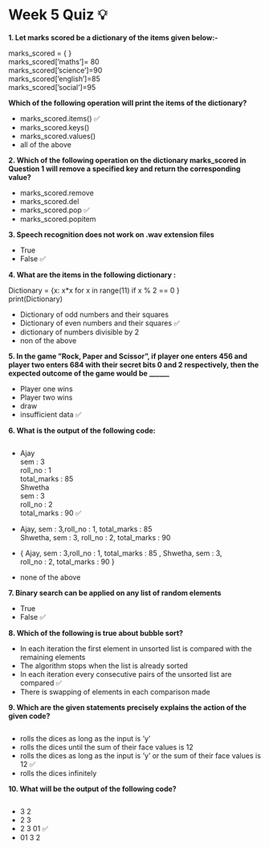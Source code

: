 # Week 5 Quiz 💡


**1. Let marks scored be a dictionary of the items given below:-**

marks_scored = { }\
marks_scored[’maths’]= 80\
marks_scored[’science’]=90\
marks_scored[’english’]=85\
marks_scored[’social’]=95


**Which of the following operation will print the items of the dictionary?**
- marks_scored.items()  ✅
- marks_scored.keys()
- marks_scored.values()
- all of the above


**2. Which of the following operation on the dictionary marks_scored in Question 1 will remove a specified key and return the corresponding value?**
- marks_scored.remove
- marks_scored.del
- marks_scored.pop  ✅
- marks_scored.popitem

**3. Speech recognition does not work on .wav extension files**
- True
- False  ✅


**4. What are the items in the following dictionary :**

Dictionary = {x: x*x for x in range(11) if x % 2 == 0 }\
print(Dictionary)

- Dictionary of odd numbers and their squares
- Dictionary of even numbers and their squares  ✅
- dictionary of numbers divisible by 2
- non of the above

**5. In the game ”Rock, Paper and Scissor”, if player one enters 456 and player two enters 684 with their secret bits 0 and 2 respectively, then the expected outcome of the game would be ______**
- Player one wins
- Player two wins
- draw
- insufficient data  ✅

**6. What is the output of the following code:**

<img src="https://storage.googleapis.com/swayam-node1-production.appspot.com/assets/img/noc21_cs32/cs32W5Q6.png" alt="">

- Ajay\
sem : 3\
roll_no : 1\
total_marks : 85\
Shwetha\
sem : 3\
roll_no : 2\
total_marks : 90  ✅

- Ajay, sem : 3,roll_no : 1, total_marks : 85\
Shwetha, sem : 3, roll_no : 2, total_marks : 90

- { Ajay, sem : 3,roll_no : 1, total_marks : 85 , Shwetha, sem : 3,\
roll_no : 2, total_marks : 90 }
- none of the above

**7. Binary search can be applied on any list of random elements**
- True
- False  ✅

**8. Which of the following is true about bubble sort?**
- In each iteration the first element in unsorted list is compared with the remaining elements
- The algorithm stops when the list is already sorted
- In each iteration every consecutive pairs of the unsorted list are compared  ✅
- There is swapping of elements in each comparison made


**9. Which are the given statements precisely explains the action of the given code?**

<img src="https://storage.googleapis.com/swayam-node1-production.appspot.com/assets/img/noc21_cs32/cs32W5Q9.png" alt="">

- rolls the dices as long as the input is ’y’
- rolls the dices until the sum of their face values is 12
- rolls the dices as long as the input is ’y’ or the sum of their face values is 12  ✅
- rolls the dices infinitely

**10. What will be the output of the following code?**

<img src="https://storage.googleapis.com/swayam-node1-production.appspot.com/assets/img/noc21_cs32/1613386991272_Assign5_Q10.png" alt="">

- 3 2
- 2 3
- 2 3 01  ✅
- 01 3 2

